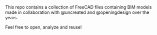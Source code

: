This repo contains a collection of FreeCAD files containing BIM models
made in collaboration with @uncreated and @openingdesign over the years.

Feel free to open, analyze and reuse!
